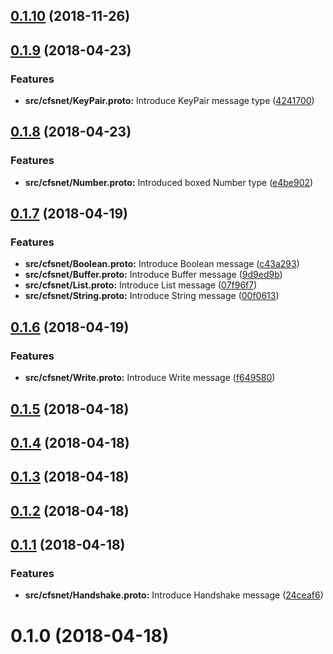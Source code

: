 ## [0.1.10](https://github.com/arablocks/cfsnet-protocol-buffers/compare/0.1.9...0.1.10) (2018-11-26)



## [0.1.9](https://github.com/arablocks/cfsnet-protocol-buffers/compare/0.1.8...0.1.9) (2018-04-23)


### Features

* **src/cfsnet/KeyPair.proto:** Introduce KeyPair message type ([4241700](https://github.com/arablocks/cfsnet-protocol-buffers/commit/4241700))



## [0.1.8](https://github.com/arablocks/cfsnet-protocol-buffers/compare/0.1.7...0.1.8) (2018-04-23)


### Features

* **src/cfsnet/Number.proto:** Introduced boxed Number type ([e4be902](https://github.com/arablocks/cfsnet-protocol-buffers/commit/e4be902))



## [0.1.7](https://github.com/arablocks/cfsnet-protocol-buffers/compare/0.1.6...0.1.7) (2018-04-19)


### Features

* **src/cfsnet/Boolean.proto:** Introduce Boolean message ([c43a293](https://github.com/arablocks/cfsnet-protocol-buffers/commit/c43a293))
* **src/cfsnet/Buffer.proto:** Introduce Buffer message ([9d9ed9b](https://github.com/arablocks/cfsnet-protocol-buffers/commit/9d9ed9b))
* **src/cfsnet/List.proto:** Introduce List message ([07f96f7](https://github.com/arablocks/cfsnet-protocol-buffers/commit/07f96f7))
* **src/cfsnet/String.proto:** Introduce String message ([00f0613](https://github.com/arablocks/cfsnet-protocol-buffers/commit/00f0613))



## [0.1.6](https://github.com/arablocks/cfsnet-protocol-buffers/compare/0.1.5...0.1.6) (2018-04-19)


### Features

* **src/cfsnet/Write.proto:** Introduce Write message ([f649580](https://github.com/arablocks/cfsnet-protocol-buffers/commit/f649580))



## [0.1.5](https://github.com/arablocks/cfsnet-protocol-buffers/compare/0.1.4...0.1.5) (2018-04-18)



## [0.1.4](https://github.com/arablocks/cfsnet-protocol-buffers/compare/0.1.3...0.1.4) (2018-04-18)



## [0.1.3](https://github.com/arablocks/cfsnet-protocol-buffers/compare/0.1.2...0.1.3) (2018-04-18)



## [0.1.2](https://github.com/arablocks/cfsnet-protocol-buffers/compare/0.1.1...0.1.2) (2018-04-18)



## [0.1.1](https://github.com/arablocks/cfsnet-protocol-buffers/compare/0.1.0...0.1.1) (2018-04-18)


### Features

* **src/cfsnet/Handshake.proto:** Introduce Handshake message ([24ceaf6](https://github.com/arablocks/cfsnet-protocol-buffers/commit/24ceaf6))



# 0.1.0 (2018-04-18)



